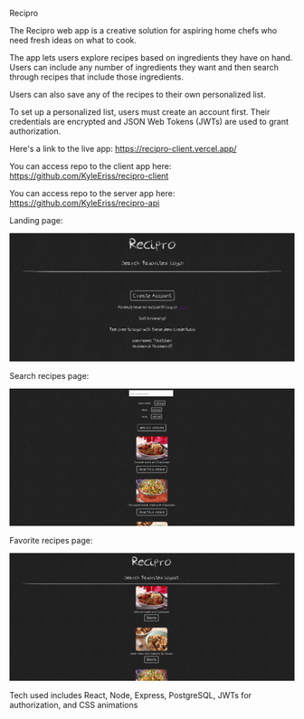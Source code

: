 Recipro

The Recipro web app is a creative solution for aspiring home chefs who need fresh ideas on what to cook. 

The app lets users explore recipes based on ingredients they have on hand. Users can include any number of ingredients they want and then search through recipes that include those ingredients. 

Users can also save any of the recipes to their own personalized list.

To set up a personalized list, users must create an account first. Their credentials are encrypted and JSON Web Tokens (JWTs) are used to grant authorization.

Here's a link to the live app: https://recipro-client.vercel.app/

You can access repo to the client app here: https://github.com/KyleEriss/recipro-client

You can access repo to the server app here: https://github.com/KyleEriss/recipro-api

Landing page:

![LandingPage](images/LandingPage.jpg)

Search recipes page:

![Search](images/SearchPage.jpg)

Favorite recipes page:

![Favorites](images/Favorites.jpg)

Tech used includes React, Node, Express, PostgreSQL, JWTs for authorization, and CSS animations
